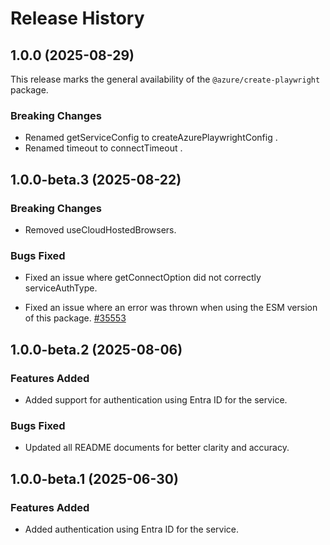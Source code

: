 # Release History

## 1.0.0 (2025-08-29)

This release marks the general availability of the `@azure/create-playwright` package.

### Breaking Changes

- Renamed getServiceConfig to createAzurePlaywrightConfig .
- Renamed timeout to connectTimeout .

## 1.0.0-beta.3 (2025-08-22)

### Breaking Changes

- Removed useCloudHostedBrowsers.

### Bugs Fixed

- Fixed an issue where getConnectOption did not correctly serviceAuthType.

- Fixed an issue where an error was thrown when using the ESM version of this package. [#35553](https://github.com/Azure/azure-sdk-for-js/pull/35553)

## 1.0.0-beta.2 (2025-08-06)

### Features Added

- Added support for authentication using Entra ID for the service.

### Bugs Fixed

- Updated all README documents for better clarity and accuracy.

## 1.0.0-beta.1 (2025-06-30)

### Features Added

- Added authentication using Entra ID for the service.
